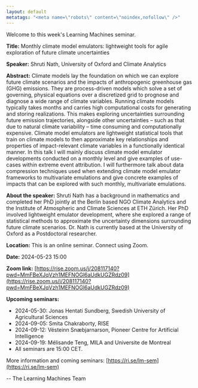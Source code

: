 ```yaml
---
layout: default
metatags: "<meta name=\"robots\" content=\"noindex,nofollow\" />"
---
```

Welcome to this week's Learning Machines seminar.

**Title:** Monthly climate model emulators: lightweight tools for agile exploration of future climate uncertainties

**Speaker:** Shruti Nath, University of Oxford and Climate Analytics

**Abstract:** Climate models lay the foundation on which we can explore future climate scenarios and the impacts of anthropogenic greenhouse gas (GHG) emissions. They are process-driven models which solve a set of governing, physical equations over a discretized grid to prognose and diagnose a wide range of climate variables. Running climate models typically takes months and carries high computational costs for generating and storing realizations. This makes exploring uncertainties surrounding future emission trajectories, alongside other uncertainties – such as that due to natural climate variability – time consuming and computationally expensive. Climate model emulators are lightweight statistical tools that train on climate models to then approximate key relationships and properties of impact-relevant climate variables in a functionally identical manner. In this talk I will mainly discuss climate model emulator developments conducted on a monthly level and give examples of use-cases within extreme event attribution. I will furthermore talk about data compression techniques used when extending climate model emulator frameworks to multivariate emulations and give concrete examples of impacts that can be explored with such monthly, multivariate emulations.

**About the speaker:** Shruti Nath has a background in mathematics and completed her PhD jointly at the Berlin based NGO Climate Analytics and the Institute of Atmospheric and Climate Sciences at ETH Zürich. Her PhD involved lightweight emulator development, where she explored a range of statistical methods to approximate the uncertainty dimensions surrounding future climate scenarios. Dr. Nath is currently based at the University of Oxford as a Postdoctoral researcher.

**Location:** This is an online seminar. Connect using Zoom.

**Date:** 2024-05-23 15:00

**Zoom link:** [https://rise.zoom.us/j/208117140?pwd=MmFBeXJqVzh1MEFNOGl6aUdkUGZRdz09](https://rise.zoom.us/j/208117140?pwd=MmFBeXJqVzh1MEFNOGl6aUdkUGZRdz09)

**Upcoming seminars:**

* 2024-05-30: Jonas Hentati Sundberg, Swedish University of Agricultural Sciences
* 2024-09-05: Smita Chakraborty, RISE
* 2024-09-12: Vésteinn Snæbjarnarson, Pioneer Centre for Artificial Intelligence
* 2024-09-19: Mélisande Teng, MILA and Universite de Montreal
* All seminars are 15:00 CET.

More information and coming seminars: [https://ri.se/lm-sem](https://ri.se/lm-sem)

-- The Learning Machines Team

